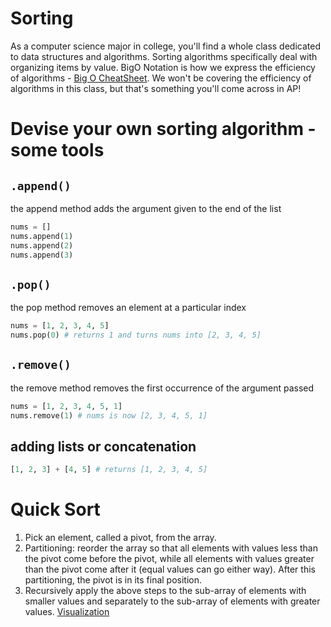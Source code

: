 # Sorting
As a computer science major in college, you'll find a whole class dedicated to data structures and algorithms. Sorting algorithms specifically deal with organizing items by value. BigO Notation is how we express the efficiency of algorithms  -
[Big O CheatSheet](http://bigocheatsheet.com/). We won't be covering the efficiency of algorithms in this class, but that's something you'll come across in AP!

# Devise your own sorting algorithm - some tools
## `.append()`
the append method adds the argument given to the end of the list
```python
nums = []
nums.append(1)
nums.append(2)
nums.append(3)
```

## `.pop()`
the pop method removes an element at a particular index
```python
nums = [1, 2, 3, 4, 5]
nums.pop(0) # returns 1 and turns nums into [2, 3, 4, 5]
```

## `.remove()`
the remove method removes the first occurrence of the argument passed
```python
nums = [1, 2, 3, 4, 5, 1]
nums.remove(1) # nums is now [2, 3, 4, 5, 1]
```

## adding lists or concatenation
```python
[1, 2, 3] + [4, 5] # returns [1, 2, 3, 4, 5]
```

# Quick Sort
1. Pick an element, called a pivot, from the array.
2. Partitioning: reorder the array so that all elements with values less than the pivot come before the pivot, while all elements with values greater than the pivot come after it (equal values can go either way). After this partitioning, the pivot is in its final position. 
3. Recursively apply the above steps to the sub-array of elements with smaller values and separately to the sub-array of elements with greater values.
[Visualization](http://sorting.at/)
